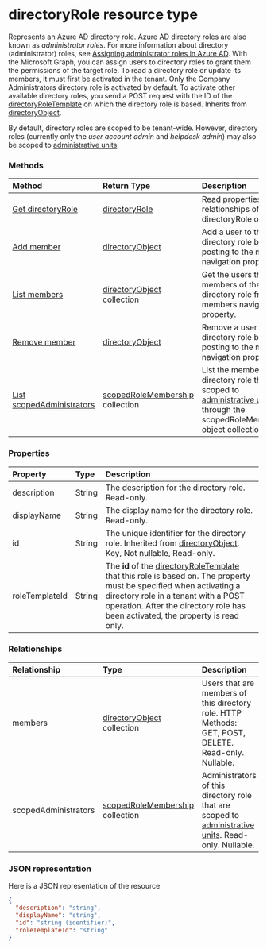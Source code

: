 # directoryRole resource type

Represents an Azure AD directory role. Azure AD directory roles are also known as *administrator roles*. For more information about directory (administrator) roles, see [Assigning administrator roles in Azure AD](http://azure.microsoft.com/documentation/articles/active-directory-assign-admin-roles/). With the Microsoft Graph, you can assign users to directory roles to grant them the permissions of the target role. To read a directory role or update its members, it must first be activated in the tenant. Only the Company Administrators directory role is activated by default. To activate other available directory roles, you send a POST request with the ID of the [directoryRoleTemplate](directoryroletemplate.md) on which the directory role is based. Inherits from [directoryObject](directoryobject.md).

By default, directory roles are scoped to be tenant-wide.  However, directory roles (currently only the *user account admin* and *helpdesk admin*) may also be scoped to [administrative units](administrativeunit.md).

### Methods

| Method       | Return Type  |Description|
|:---------------|:--------|:----------|
|[Get directoryRole](../api/directoryrole_get.md) | [directoryRole](directoryrole.md) |Read properties and relationships of directoryRole object.|
|[Add member](../api/directoryrole_post_members.md) |[directoryObject](directoryobject.md)| Add a user to the directory role by posting to the members navigation property.|
|[List members](../api/directoryrole_list_members.md) |[directoryObject](directoryobject.md) collection| Get the users that are members of the directory role from the members navigation property.|
|[Remove member](../api/directoryrole_delete_members.md) |[directoryObject](directoryobject.md)| Remove a user from the directory role by posting to the members navigation property.|
|[List scopedAdministrators](../api/directoryrole_list_scopedadministrators.md) |[scopedRoleMembership](scopedrolemembership.md) collection| List the members of this directory role that are scoped to [administrative units](administrativeunit.md), through the scopedRoleMembership object collection.|


### Properties
| Property	   | Type	|Description|
|:---------------|:--------|:----------|
|description|String|The description for the directory role. Read-only. |
|displayName|String|The display name for the directory role. Read-only. |
|id|String|The unique identifier for the directory role. Inherited from [directoryObject](directoryobject.md). Key, Not nullable, Read-only.|
|roleTemplateId|String| The **id** of the [directoryRoleTemplate](directoryroletemplate.md) that this role is based on. The property must be specified when activating a directory role in a tenant with a POST operation. After the directory role has been activated, the property is read only. |

### Relationships
| Relationship | Type	|Description|
|:---------------|:--------|:----------|
|members|[directoryObject](directoryobject.md) collection|Users that are members of this directory role. HTTP Methods: GET, POST, DELETE. Read-only. Nullable.|
|scopedAdministrators|[scopedRoleMembership](scopedrolemembership.md) collection| Administrators of this directory role that are scoped to [administrative units](administrativeunit.md). Read-only. Nullable.|

### JSON representation

Here is a JSON representation of the resource

<!-- {
  "blockType": "resource",
  "optionalProperties": [
    "memberOf",
    "members",
    "ownedObjects",
    "owners"
  ],
  "keyProperty": "id",
  "@odata.type": "microsoft.graph.directoryRole"
}-->

```json
{
  "description": "string",
  "displayName": "string",
  "id": "string (identifier)",
  "roleTemplateId": "string"
}

```

<!-- uuid: 8fcb5dbc-d5aa-4681-8e31-b001d5168d79
2015-10-25 14:57:30 UTC -->
<!-- {
  "type": "#page.annotation",
  "description": "directoryRole resource",
  "keywords": "",
  "section": "documentation",
  "tocPath": ""
}-->
